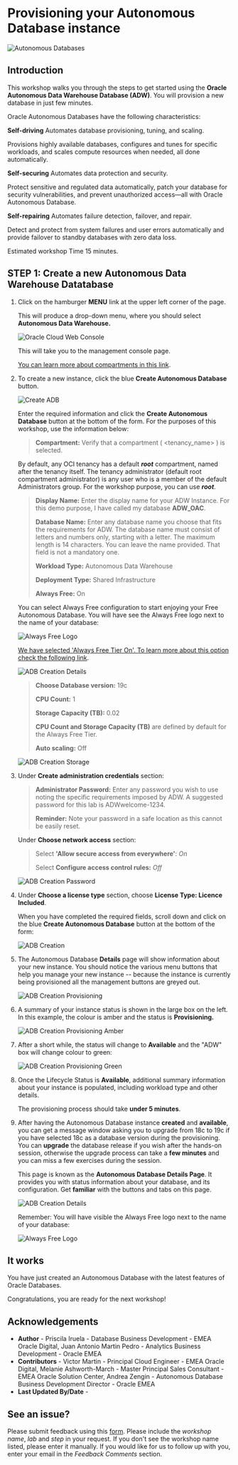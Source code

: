 # Provisioning your Autonomous Database instance

![Autonomous Databases](./images/adb_banner2.png)

## Introduction

This workshop walks you through the steps to get started using the **Oracle Autonomous Data Warehouse Database (ADW)**. You will provision a new database in just few minutes.

Oracle Autonomous Databases have the following characteristics:

**Self-driving**
Automates database provisioning, tuning, and scaling.

Provisions highly available databases, configures and tunes for specific workloads, and scales compute resources when needed, all done automatically.

**Self-securing**
Automates data protection and security.

Protect sensitive and regulated data automatically, patch your database for security vulnerabilities, and prevent unauthorized access—all with Oracle Autonomous Database.

**Self-repairing**
Automates failure detection, failover, and repair.

Detect and protect from system failures and user errors automatically and provide failover to standby databases with zero data loss.

Estimated workshop Time 15 minutes.

## **STEP 1**: Create a new Autonomous Data Warehouse Datatabase

1. Click on the hamburger **MENU** link at the upper left corner of the page.

    This will produce a drop-down menu, where you should select **Autonomous Data Warehouse.**

    ![Oracle Cloud Web Console](./images/lab100_1.png)

    This will take you to the management console page.

    [You can learn more about compartments in this link](https://docs.cloud.oracle.com/en-us/iaas/Content/Identity/Tasks/managingcompartments.htm).

2. To create a new instance, click the blue **Create Autonomous Database** button.

    ![Create ADB](./images/lab100_2.png)

    Enter the required information and click the **Create Autonomous Database** button at the bottom of the form. For the purposes of this workshop, use the information below:

    >**Compartment:** Verify that a compartment ( &lt;tenancy_name&gt; ) is selected.

    By default, any OCI tenancy has a default ***root*** compartment, named after the tenancy itself. The tenancy administrator (default root compartment administrator) is any user who is a member of the default Administrators group. For the workshop purpose, you can use ***root***.

    > **Display Name:** Enter the display name for your ADW Instance. For this demo purpose, I have called my database **ADW_OAC**.
    >
    > **Database Name:** Enter any database name you choose that fits the requirements for ADW. The database name must consist of letters and numbers only, starting with a letter. The maximum length is 14 characters. You can leave the name provided. That field is not a mandatory one.
    >
    > **Workload Type:** Autonomous Data Warehouse  
    >
    > **Deployment Type:** Shared Infrastructure
    >
    > **Always Free:** On

    You can select Always Free configuration to start enjoying your Free Autonomous Database. You will have see the Always Free logo next to the name of your database:

    ![Always Free Logo](./images/always_free_logo.png)

    [We have selected 'Always Free Tier On'. To learn more about this option check the following link](https://www.oracle.com/uk/cloud/free/#always-free).

    ![ADB Creation Details](./images/lab100_3.png)

    > **Choose Database version:** 19c
    >
    > **CPU Count:** 1
    >
    > **Storage Capacity (TB):** 0.02
    >
    > **CPU Count and Storage Capacity (TB)** are defined by default for the Always Free Tier.
    >
    > **Auto scaling:** Off

    ![ADB Creation Storage](./images/lab100_4.png)

3. Under **Create administration credentials** section:

    > **Administrator Password:** Enter any password you wish to use noting the specific requirements imposed by ADW. A suggested password for this lab is ADWwelcome-1234.
    >
    > **Reminder:** Note your password in a safe location as this cannot be easily reset.

    Under **Choose network access** section:

    > Select **'Allow secure access from everywhere'**: *On*
    >
    > Select **Configure access control rules:** *Off*

    ![ADB Creation Password](./images/lab100_5.png)

4. Under **Choose a license type** section, choose **License Type: Licence Included**.

    When you have completed the required fields, scroll down and click on the blue **Create Autonomous Database** button at the bottom of the form:

    ![ADB Creation](./images/lab100_6.png)

5. The Autonomous Database **Details** page will show information about your new instance. You should notice the various menu buttons that help you manage your new instance -- because the instance is currently being provisioned all the management buttons are greyed out.

    ![ADB Creation Provisioning](./images/lab100_7.png)

6. A summary of your instance status is shown in the large box on the left. In this example, the colour is amber and the status is **Provisioning.**

    ![ADB Creation Provisioning Amber](./images/lab100_8.png)

7. After a short while, the status will change to **Available** and the "ADW" box will change colour to green:

    ![ADB Creation Provisioning Green](./images/lab100_9.png)

8. Once the Lifecycle Status is **Available**, additional summary information about your instance is populated, including workload type and other details.

    The provisioning process should take **under 5 minutes**.

9. After having the Autonomous Database instance **created** and **available**, you can get a message window asking you to upgrade from 18c to 19c if you have selected 18c as a database version during the provisioning. You can **upgrade** the database release if you wish after the hands-on session, otherwise the upgrade process can take a **few minutes** and you can miss a few exercises during the session.

    This page is known as the **Autonomous Database Details Page**. It provides you with status information about your database, and its configuration. Get **familiar** with the buttons and tabs on this page.

    ![ADB Creation Details](./images/lab100_adw_ready.png)

    Remember: You will have visible the Always Free logo next to the name of your database:

    ![Always Free Logo](./images/always_free_logo.png)

## It works

You have just created an Autonomous Database with the latest features of Oracle Databases.

Congratulations, you are ready for the next workshop!

## **Acknowledgements**

- **Author** - Priscila Iruela - Database Business Development - EMEA Oracle Digital, Juan Antonio Martin Pedro - Analytics Business Development - Oracle EMEA
- **Contributors** - Victor Martin - Principal Cloud Engineer - EMEA Oracle Digital, Melanie Ashworth-March - Master Principal Sales Consultant - EMEA Oracle Solution Center, Andrea Zengin - Autonomous Database Business Development Director - Oracle EMEA
- **Last Updated By/Date** -

## See an issue?
Please submit feedback using this [form](https://apexapps.oracle.com/pls/apex/f?p=133:1:::::P1_FEEDBACK:1). Please include the *workshop name*, *lab* and *step* in your request.  If you don't see the workshop name listed, please enter it manually. If you would like for us to follow up with you, enter your email in the *Feedback Comments* section.
